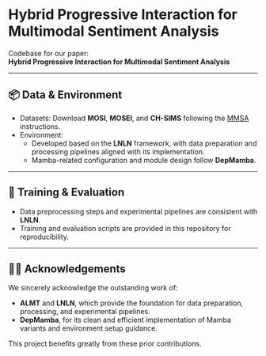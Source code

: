 # Hybrid Progressive Interaction for Multimodal Sentiment Analysis

Codebase for our paper:  
**Hybrid Progressive Interaction for Multimodal Sentiment Analysis**

---

## 📦 Data & Environment
- Datasets: Download **MOSI**, **MOSEI**, and **CH-SIMS** following the [MMSA](https://github.com/thuiar/MMSA) instructions.  
- Environment:  
  - Developed based on the **LNLN** framework, with data preparation and processing pipelines aligned with its implementation.  
  - Mamba-related configuration and module design follow **DepMamba**.  

---

## 🚀 Training & Evaluation
- Data preprocessing steps and experimental pipelines are consistent with **LNLN**.  
- Training and evaluation scripts are provided in this repository for reproducibility.  

---

## 🙌🏻 Acknowledgements
We sincerely acknowledge the outstanding work of:
- **ALMT** and **LNLN**, which provide the foundation for data preparation, processing, and experimental pipelines.  
- **DepMamba**, for its clean and efficient implementation of Mamba variants and environment setup guidance.  

This project benefits greatly from these prior contributions.
